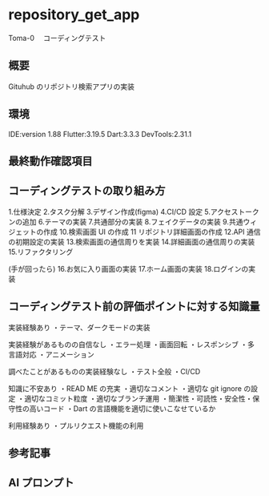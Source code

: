 # repository_get_app

Toma-0 　コーディングテスト

## 概要

Gituhub のリポジトリ検索アプリの実装

## 環境

IDE:version 1.88
Flutter:3.19.5
Dart:3.3.3
DevTools:2.31.1

## 最終動作確認項目

## コーディングテストの取り組み方

1.仕様決定 
2.タスク分解 
3.デザイン作成(figma)
4.CI/CD 設定 
5.アクセストークンの追加 
6.テーマの実装 
7.共通部分の実装 
8.フェイクデータの実装 
9.共通ウィジェットの作成 
10.検索画面 UI の作成
11 リポジトリ詳細画面の作成
12.API 通信の初期設定の実装 
13.検索画面の通信周りを実装 
14.詳細画面の通信周りの実装 
15.リファクタリング

(手が回ったら) 
16.お気に入り画面の実装 
17.ホーム画面の実装 
18.ログインの実装

## コーディングテスト前の評価ポイントに対する知識量

実装経験あり
・テーマ、ダークモードの実装

実装経験があるものの自信なし
・エラー処理
・画面回転
・レスポンシブ
・多言語対応
・アニメーション

調べたことがあるものの実装経験なし
・テスト全般
・CI/CD

知識に不安あり
・READ ME の充実
・適切なコメント
・適切な git ignore の設定
・適切なコミット粒度
・適切なブランチ運用
・簡潔性・可読性・安全性・保守性の高いコード
・Dart の言語機能を適切に使いこなせているか

利用経験あり
・プルリクエスト機能の利用

## 参考記事

## AI プロンプト

